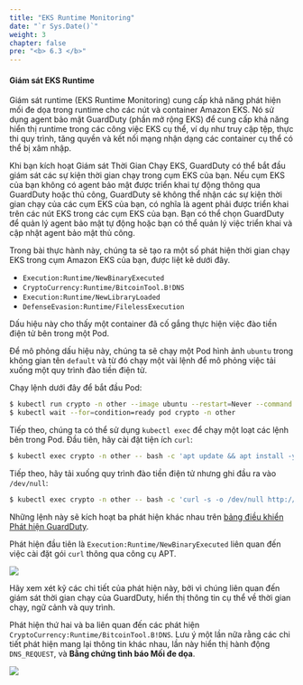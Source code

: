 ```yaml
---
title: "EKS Runtime Monitoring"
date: "`r Sys.Date()`"
weight: 3
chapter: false
pre: "<b> 6.3 </b>"
---
```


#### Giám sát EKS Runtime

Giám sát runtime (EKS Runtime Monitoring) cung cấp khả năng phát hiện mối đe dọa trong runtime cho các nút và container Amazon EKS. Nó sử dụng agent bảo mật GuardDuty (phần mở rộng EKS) để cung cấp khả năng hiển thị runtime trong các công việc EKS cụ thể, ví dụ như truy cập tệp, thực thi quy trình, tăng quyền và kết nối mạng nhận dạng các container cụ thể có thể bị xâm nhập.

Khi bạn kích hoạt Giám sát Thời Gian Chạy EKS, GuardDuty có thể bắt đầu giám sát các sự kiện thời gian chạy trong cụm EKS của bạn. Nếu cụm EKS của bạn không có agent bảo mật được triển khai tự động thông qua GuardDuty hoặc thủ công, GuardDuty sẽ không thể nhận các sự kiện thời gian chạy của các cụm EKS của bạn, có nghĩa là agent phải được triển khai trên các nút EKS trong các cụm EKS của bạn. Bạn có thể chọn GuardDuty để quản lý agent bảo mật tự động hoặc bạn có thể quản lý việc triển khai và cập nhật agent bảo mật thủ công.

Trong bài thực hành này, chúng ta sẽ tạo ra một số phát hiện thời gian chạy EKS trong cụm Amazon EKS của bạn, được liệt kê dưới đây.

- `Execution:Runtime/NewBinaryExecuted`
- `CryptoCurrency:Runtime/BitcoinTool.B!DNS`
- `Execution:Runtime/NewLibraryLoaded`
- `DefenseEvasion:Runtime/FilelessExecution`

Dấu hiệu này cho thấy một container đã cố gắng thực hiện việc đào tiền điện tử bên trong một Pod.

Để mô phỏng dấu hiệu này, chúng ta sẽ chạy một Pod hình ảnh `ubuntu` trong không gian tên `default` và từ đó chạy một vài lệnh để mô phỏng việc tải xuống một quy trình đào tiền điện tử.

Chạy lệnh dưới đây để bắt đầu Pod:

```bash
$ kubectl run crypto -n other --image ubuntu --restart=Never --command -- sleep infinity
$ kubectl wait --for=condition=ready pod crypto -n other
```

Tiếp theo, chúng ta có thể sử dụng `kubectl exec` để chạy một loạt các lệnh bên trong Pod. Đầu tiên, hãy cài đặt tiện ích `curl`:

```bash
$ kubectl exec crypto -n other -- bash -c 'apt update && apt install -y curl'
```

Tiếp theo, hãy tải xuống quy trình đào tiền điện tử nhưng ghi đầu ra vào `/dev/null`:

```bash test=false
$ kubectl exec crypto -n other -- bash -c 'curl -s -o /dev/null http://us-east.equihash-hub.miningpoolhub.com:12026 || true && echo "Done!"'
```

Những lệnh này sẽ kích hoạt ba phát hiện khác nhau trên [bảng điều khiển Phát hiện GuardDuty](https://console.aws.amazon.com/guardduty/home#/findings).

Phát hiện đầu tiên là `Execution:Runtime/NewBinaryExecuted` liên quan đến việc cài đặt gói `curl` thông qua công cụ APT.

![](assets/binary-execution.png)

Hãy xem xét kỹ các chi tiết của phát hiện này, bởi vì chúng liên quan đến giám sát thời gian chạy của GuardDuty, hiển thị thông tin cụ thể về thời gian chạy, ngữ cảnh và quy trình.

Phát hiện thứ hai và ba liên quan đến các phát hiện `CryptoCurrency:Runtime/BitcoinTool.B!DNS`. Lưu ý một lần nữa rằng các chi tiết phát hiện mang lại thông tin khác nhau, lần này hiển thị hành động `DNS_REQUEST`, và **Bằng chứng tình báo Mối đe dọa**.

![](assets/crypto-runtime.png)